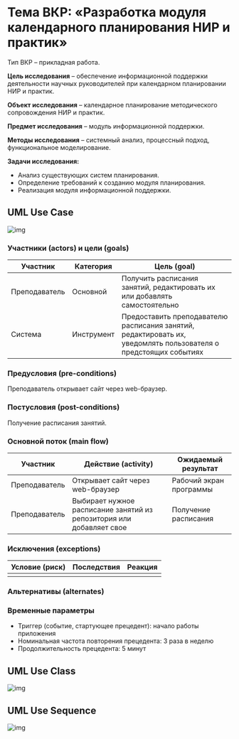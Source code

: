 # Тема ВКР: «Разработка модуля календарного планирования НИР и практик»

Тип ВКР – прикладная работа.

**Цель исследования** – обеспечение информационной поддержки деятельности научных руководителей при календарном планировании НИР и практик.

**Объект исследования** – календарное планирование методического сопровождения НИР и практик.

**Предмет исследования** – модуль информационной поддержки.

**Методы исследования** – системный анализ, процессный подход, функциональное моделирование.

**Задачи исследования:**

* Анализ существующих систем планирования.
* Определение требований к созданию модуля планирования.
* Реализация модуля информационной поддержки.

## UML Use Case

![img](https://postimg.cc/4Y9qx6PT)

### Участники (actors) и цели (goals)

| Участник  | Категория  | Цель (goal) |
|---|---|---|
| Преподаватель | Основной  | Получить расписания занятий, редактировать их или добавлять самостоятельно |
| Система  | Инструмент  | Предоставить преподавателю расписания занятий, редактировать их, уведомлять пользователя о предстоящих событиях |

### Предусловия (pre-conditions)

Преподаватель открывает сайт через web-браузер.

### Постусловия (post-conditions)

Получение расписания занятий.

### Основной поток (main flow)

| Участник  | Действие (activity)  | Ожидаемый результат |
|---|---|---|
| Преподаватель | Открывает сайт через web-браузер | Рабочий экран программы |
| Преподаватель | Выбирает нужное расписание занятий из репозитория или добавляет свое | Получение расписания |

### Исключения (exceptions)

| Условие (риск) | Последствия | Реакция |
|---|---|---|
| |  |  |

### Альтернативы (alternates)

### Временные параметры

* Триггер (событие, стартующее прецедент): начало работы приложения
* Номинальная частота повторения прецедента: 3 раза в неделю
* Продолжительность прецедента: 5 минут 

## UML Use Class

![img](https://i.postimg.cc/mk1FqvfR/UML-Class.png)

## UML Use Sequence

![img](https://i.postimg.cc/rsqWfPnh/image.jpg)
